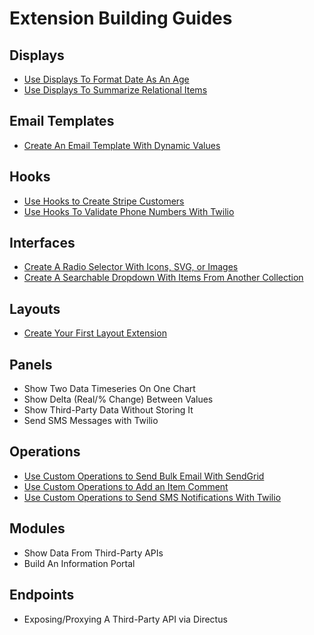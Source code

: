 # Extension Building Guides

## Displays

- [Use Displays To Format Date As An Age](/guides/extensions/displays-date-to-age.html)
- [Use Displays To Summarize Relational Items](/guides/extensions/displays-relational-summaries.html)

## Email Templates

- [Create An Email Template With Dynamic Values](/guides/extensions/email-template.html)

## Hooks 
- [Use Hooks to Create Stripe Customers](/guides/extensions/hooks-add-stripe-customer.html)
- [Use Hooks To Validate Phone Numbers With Twilio](/guides/extensions/hooks-validate-number-twilio.html)

## Interfaces
- [Create A Radio Selector With Icons, SVG, or Images](/guides/extensions/interfaces-radio-selector-icons.html)
- [Create A Searchable Dropdown With Items From Another Collection](/guides/extensions/interfaces-relational-dropdown.html)

## Layouts
- [Create Your First Layout Extension](/guides/extensions/layouts-getting-started.html)

## Panels

- Show Two Data Timeseries On One Chart
- Show Delta (Real/% Change) Between Values
- Show Third-Party Data Without Storing It
- Send SMS Messages with Twilio

## Operations

- [Use Custom Operations to Send Bulk Email With SendGrid](/guides/extensions/operations-bulk-email-sendgrid)
- [Use Custom Operations to Add an Item Comment](/guides/extensions/operations-add-record-comments)
- [Use Custom Operations to Send SMS Notifications With Twilio](/guides/extensions/operations-send-sms-twilio)

## Modules

- Show Data From Third-Party APIs
- Build An Information Portal

## Endpoints

- Exposing/Proxying A Third-Party API via Directus
